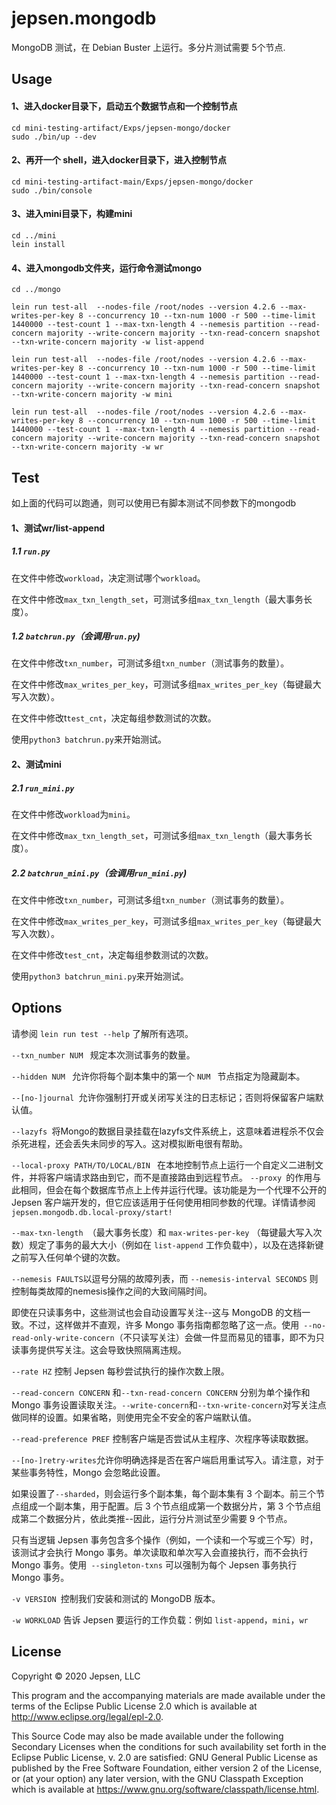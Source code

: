 # jepsen.mongodb



MongoDB 测试，在 Debian Buster 上运行。多分片测试需要 5个节点.

## Usage



#### 1、进入docker目录下，启动五个数据节点和一个控制节点

```
cd mini-testing-artifact/Exps/jepsen-mongo/docker
sudo ./bin/up --dev
```

#### 2、再开一个 shell，进入docker目录下，进入控制节点

```
cd mini-testing-artifact-main/Exps/jepsen-mongo/docker
sudo ./bin/console  
```

#### 3、进入mini目录下，构建mini

```
cd ../mini
lein install
```

#### 4、进入mongodb文件夹，运行命令测试mongo

```
cd ../mongo
```

```
lein run test-all  --nodes-file /root/nodes --version 4.2.6 --max-writes-per-key 8 --concurrency 10 --txn-num 1000 -r 500 --time-limit 1440000 --test-count 1 --max-txn-length 4 --nemesis partition --read-concern majority --write-concern majority --txn-read-concern snapshot --txn-write-concern majority -w list-append
```

```
lein run test-all  --nodes-file /root/nodes --version 4.2.6 --max-writes-per-key 8 --concurrency 10 --txn-num 1000 -r 500 --time-limit 1440000 --test-count 1 --max-txn-length 4 --nemesis partition --read-concern majority --write-concern majority --txn-read-concern snapshot --txn-write-concern majority -w mini
```

```
lein run test-all  --nodes-file /root/nodes --version 4.2.6 --max-writes-per-key 8 --concurrency 10 --txn-num 1000 -r 500 --time-limit 1440000 --test-count 1 --max-txn-length 4 --nemesis partition --read-concern majority --write-concern majority --txn-read-concern snapshot --txn-write-concern majority -w wr
```



## Test



如上面的代码可以跑通，则可以使用已有脚本测试不同参数下的mongodb

#### 1、测试wr/list-append

##### 1.1  ``run.py``

在文件中修改``workload``，决定测试哪个``workload``。

在文件中修改``max_txn_length_set``，可测试多组``max_txn_length``（最大事务长度）。

##### 1.2  ``batchrun.py``（会调用``run.py``)

在文件中修改``txn_number``，可测试多组``txn_number``（测试事务的数量）。

在文件中修改``max_writes_per_key``，可测试多组``max_writes_per_key``（每键最大写入次数）。

在文件中修改t``test_cnt``，决定每组参数测试的次数。

使用``python3 batchrun.py``来开始测试。



#### 2、测试mini

##### 2.1  ``run_mini.py``

在文件中修改``workload``为``mini``。

在文件中修改``max_txn_length_set``，可测试多组``max_txn_length``（最大事务长度）。

##### 2.2  ``batchrun_mini.py``（会调用``run_mini.py``)

在文件中修改``txn_number``，可测试多组``txn_number``（测试事务的数量）。

在文件中修改``max_writes_per_key``，可测试多组``max_writes_per_key``（每键最大写入次数）。

在文件中修改``test_cnt``，决定每组参数测试的次数。

使用``python3 batchrun_mini.py``来开始测试。



## Options



请参阅 ``lein run test --help`` 了解所有选项。

 ``--txn_number NUM `` 规定本次测试事务的数量。

``--hidden NUM `` 允许你将每个副本集中的第一个  ``NUM `` 节点指定为隐藏副本。

 ``--[no-]journal ``允许你强制打开或关闭写关注的日志标记；否则将保留客户端默认值。

 ``--lazyfs ``将Mongo的数据目录挂载在lazyfs文件系统上，这意味着进程杀不仅会杀死进程，还会丢失未同步的写入。这对模拟断电很有帮助。

 ``--local-proxy PATH/TO/LOCAL/BIN `` 在本地控制节点上运行一个自定义二进制文件，并将客户端请求路由到它，而不是直接路由到远程节点。 ``--proxy ``的作用与此相同，但会在每个数据库节点上上传并运行代理。该功能是为一个代理不公开的 Jepsen 客户端开发的，但它应该适用于任何使用相同参数的代理。详情请参阅 `` jepsen.mongodb.db.local-proxy/start! ``

 ``--max-txn-length ``（最大事务长度）和 `` max-writes-per-key `` （每键最大写入次数）规定了事务的最大大小（例如在 `` list-append `` 工作负载中），以及在选择新键之前写入任何单个键的次数。

``--nemesis FAULTS``以逗号分隔的故障列表，而 ``--nemesis-interval SECONDS`` 则 控制每类故障的nemesis操作之间的大致间隔时间。

即使在只读事务中，这些测试也会自动设置写关注--这与 MongoDB 的文档一致。不过，这样做并不直观，许多 Mongo 事务指南都忽略了这一点。使用`` --no-read-only-write-concern``（不只读写关注）会做一件显而易见的错事，即不为只读事务提供写关注。这会导致快照隔离违规。

``--rate HZ`` 控制 Jepsen 每秒尝试执行的操作次数上限。

``--read-concern CONCERN`` 和``--txn-read-concern CONCERN`` 分别为单个操作和 Mongo 事务设置读取关注。``--write-concern``和``--txn-write-concern``对写关注点做同样的设置。如果省略，则使用完全不安全的客户端默认值。

``--read-preference PREF`` 控制客户端是否尝试从主程序、次程序等读取数据。

``--[no-]retry-writes``允许你明确选择是否在客户端启用重试写入。请注意，对于某些事务特性，Mongo 会忽略此设置。

如果设置了``--sharded``，则会运行多个副本集，每个副本集有 3 个副本。前三个节点组成一个副本集，用于配置。后 3 个节点组成第一个数据分片，第 3 个节点组成第二个数据分片，依此类推--因此，运行分片测试至少需要 9 个节点。

只有当逻辑 Jepsen 事务包含多个操作（例如，一个读和一个写或三个写）时，该测试才会执行 Mongo 事务。单次读取和单次写入会直接执行，而不会执行 Mongo 事务。使用`` --singleton-txns`` 可以强制为每个 Jepsen 事务执行 Mongo 事务。

``-v VERSION ``控制我们安装和测试的 MongoDB 版本。

``-w WORKLOAD`` 告诉 Jepsen 要运行的工作负载：例如 ``list-append``，``mini``，``wr``



## License



Copyright © 2020 Jepsen, LLC

This program and the accompanying materials are made available under the terms of the Eclipse Public License 2.0 which is available at http://www.eclipse.org/legal/epl-2.0.

This Source Code may also be made available under the following Secondary Licenses when the conditions for such availability set forth in the Eclipse Public License, v. 2.0 are satisfied: GNU General Public License as published by the Free Software Foundation, either version 2 of the License, or (at your option) any later version, with the GNU Classpath Exception which is available at https://www.gnu.org/software/classpath/license.html.
